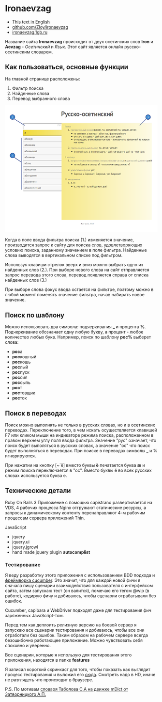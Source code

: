 # Ironaevzag 

  * [This text in English](https://github.com/Zloy/ironaevzag/blob/master/README.md)
  * [github.com/Zloy/ironaevzag](https://github.com/Zloy/ironaevzag)
  * [ironaevzag.1gb.ru](http://ironaevzag.1gb.ru)

Название сайта **Ironaevzag** происходит от двух осетинских слов **Iron** и **Aevzag** -  *Осетинский* и *Язык*. Этот сайт является онлайн русско-осетинским словарем.

## Как пользоваться, основные функции

На главной странице расположены:

1. Фильтр поиска
2. Найденные слова
3. Перевод выбранного слова

![Скриншот страницы словаря](https://github.com/Zloy/ironaevzag/blob/master/doc/dict_layout.png?raw=true)

Когда в поле ввода фильтра поиска (1.) изменяется значение, производится запрос к сайту для поиска слов, удовлетворяющих условию поиска, заданному значением в поле фильтра. Найденные слова выводятся в вертикальном списке под фильтром.

Используя клавиши стрелок вверх и вниз можно выбрать одно из найденных слов (2.). При выборе нового слова на сайт отправляется запрос перевода этого слова, перевод появляется справа от списка найденных слов (3.)

При выборе слова фокус ввода остается на фильтре, поэтому можно в любой момент поменять значение фильтра, начав набирать новое значение.


## Поиск по шаблону

Можно использовать два символа: подчеркивания **_** и процента **%**.
Подчеркивание обозначает одну любую букву, а процент - любое количество любых букв. Например, поиск по шаблону **рос%** выберет слова:
  * **рос**а
  * **рос**кошный
  * **рос**кошь
  * **рос**лый
  * **рос**пуск
  * **рос**сия
  * **рос**сыпь
  * **рос**т
  * **рос**товщик
  * **рос**ток


## Поиск в переводах

Поиск можно выполнять не только в русских словах, но и в осетинских переводах. Переключение того, в чем искать осуществляется клавишей F7 или кликом мыши на индикаторе режима поиска, расположенном в правом верхнем углу поля ввода фильтра.
Значение "рус" означает, что поиск будет выполяться в русских словах, а значение "ос" что поиск будет выполняться в переводах. При поиске в переводах символы _ и % игнорируются.

При нажатии на кнопку [~`ё] вместо буквы **ё** печатается буква **æ** и режим поиска переключается в "ос". Вместо буквы ё во всех русских словах используется буква е.

## Технические детали

Ruby On Rails 3
Приложение  с помощью capistrano развертывается на VDS, 4 рабочих процесса Nginx отгружают статические ресурсы, а запросы к динамическому контенту перенаправляют 4-м рабочим процессам сервера приложений Thin.

JavaScript 
  * jquery 
  * jquery.ui
  * jquery.jgrowl
  * hand made jquery plugin **autocomplist**

### Тестирование

Я веду разработку этого приложения с использованием BDD подхода и [фреймворка cucumber](http://cukes.info). Это значит, что для каждой новой фичи я сначала пишу сценарии взаимодействия пользователя с интерфейсом сайта, затем запускаю тест (он валится), помечаю его тегом @wip (в работе), кодирую фичу и добиваюсь, чтобы сценарии отрабатывали без ошибок.

Cucumber, capibara и WebDriver подходят даже для тестирования фич заряженных JavaScript-том.

Перед тем как деплоить релизную версию на боевой сервер я запускаю все сценарии тестирования и добиваюсь, чтобы все они отработали без ошибок. Таким образом на рабочем сервере всегда безошибочно работающее приложение. Можно чувствовать себя спокойно и уверенно.

Все сценарии, которые я использую для тестирования этого приложения, находятся в папке **features**

Я записал короткий скринкаст для того, чтобы показать как выглядит процесс тестирования и выложил его [сюда](http://vimeo.com/50019107). Смотреть надо в HD, иначе не разглядеть что происходит в браузере. 

P.S.
По мотивам [словаря Таболова С.А на движке mDict от Затворницкого А.П.](http://alex-zatv.narod.ru/mDict/index.html)
